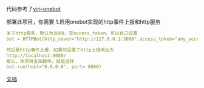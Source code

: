 代码参考了[yiri-onebot](https://github.com/YiriMiraiProject/YiriOneBot)

部署此项目，你需要
1.启用onebot实现的http事件上报和http服务
```yaml
关于http服务，默认为3000，空access_token，可以自己设置
bot = HTTPBot(http_sever="http://127.0.0.1:3000",access_token="any_access_token")

然后是http事件上报，如果你设置了http上报地址为
http://localhost:8080/
那么，本项目主函数中，就是这样
bot.run(host="0.0.0.0", port= 8080)
```

[文档](https://eridanus-doc.netlify.app/)